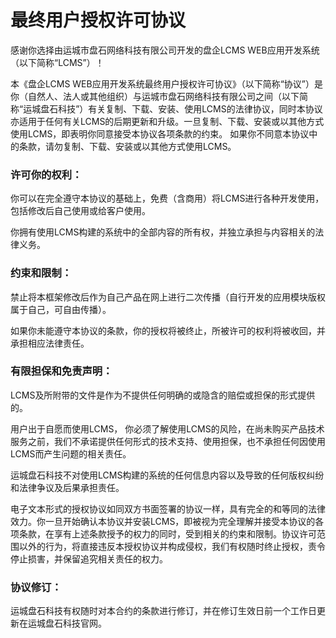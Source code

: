 # 最终用户授权许可协议

感谢你选择由运城市盘石网络科技有限公司开发的盘企LCMS WEB应用开发系统（以下简称“LCMS”）！

本《盘企LCMS WEB应用开发系统最终用户授权许可协议》（以下简称“协议”）是你（自然人、法人或其他组织）与运城市盘石网络科技有限公司之间（以下简称“运城盘石科技”）有关复制、下载、安装、使用LCMS的法律协议，同时本协议亦适用于任何有关LCMS的后期更新和升级。一旦复制、下载、安装或以其他方式使用LCMS，即表明你同意接受本协议各项条款的约束。
如果你不同意本协议中的条款，请勿复制、下载、安装或以其他方式使用LCMS。

### 许可你的权利：

你可以在完全遵守本协议的基础上，免费（含商用）将LCMS进行各种开发使用，包括修改后自己使用或给客户使用。

你拥有使用LCMS构建的系统中的全部内容的所有权，并独立承担与内容相关的法律义务。

### 约束和限制：

禁止将本框架修改后作为自己产品在网上进行二次传播（自行开发的应用模块版权属于自己，可自由传播）。

如果你未能遵守本协议的条款，你的授权将被终止，所被许可的权利将被收回，并承担相应法律责任。

### 有限担保和免责声明：

LCMS及所附带的文件是作为不提供任何明确的或隐含的赔偿或担保的形式提供的。

用户出于自愿而使用LCMS， 你必须了解使用LCMS的风险，在尚未购买产品技术服务之前，我们不承诺提供任何形式的技术支持、使用担保，也不承担任何因使用LCMS而产生问题的相关责任。

运城盘石科技不对使用LCMS构建的系统的任何信息内容以及导致的任何版权纠纷和法律争议及后果承担责任。

电子文本形式的授权协议如同双方书面签署的协议一样，具有完全的和等同的法律效力。你一旦开始确认本协议并安装LCMS，即被视为完全理解并接受本协议的各项条款，在享有上述条款授予的权力的同时，受到相关的约束和限制。协议许可范围以外的行为，将直接违反本授权协议并构成侵权，我们有权随时终止授权，责令停止损害，并保留追究相关责任的权力。

### 协议修订：

运城盘石科技有权随时对本合约的条款进行修订，并在修订生效日前一个工作日更新在运城盘石科技官网。